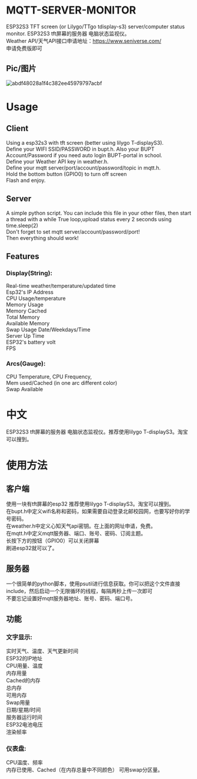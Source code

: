 # MQTT-SERVER-MONITOR
ESP32S3 TFT screen (or Lilygo/TTgo tdisplay-s3) server/computer status monitor. ESP32S3 tft屏幕的服务器 电脑状态监视仪。  
Weather API/天气API接口申请地址：https://www.seniverse.com/  
申请免费版即可 
## Pic/图片
 ![abdf48028a1f4c382ee45979797acbf](https://github.com/Lynnette177/MQTT-SERVER-MONITOR/assets/68948483/d1cf4526-312b-4c86-a39c-9651ddc24e39)
# Usage
## Client
Using a esp32s3 with tft screen (better using lilygo T-displayS3).  
Define your WIFI SSID/PASSWORD in bupt.h. Also your BUPT Account/Password if you need auto login BUPT-portal in school.  
Define your Weather API key in weather.h.  
Define your mqtt server/port/account/password/topic in mqtt.h.  
Hold the bottom button (GPIO0) to turn off screen  
Flash and enjoy. 

## Server
A simple python script. You can include this file in your other files, then start a thread with a while True loop,upload status every 2 seconds using time.sleep(2)  
Don't forget to set mqtt server/account/password/port!  
Then everything should work!  

## Features 
### Display(String):
Real-time weather/temperature/updated time  
Esp32's IP Address  
CPU Usage/temperature  
Memory Usage  
Memory Cached  
Total Memory  
Available Memory  
Swap Usage 
Date/Weekdays/Time  
Server Up Time  
ESP32's battery volt  
FPS  
### Arcs(Gauge): 
CPU Temperature, CPU Frequency,  
Mem used/Cached (in one arc different color)  
Swap Available   

# 中文
ESP32S3 tft屏幕的服务器 电脑状态监视仪。推荐使用lilygo T-displayS3。淘宝可以搜到。 

# 使用方法
## 客户端
使用一块有tft屏幕的esp32 推荐使用lilygo T-displayS3。淘宝可以搜到。  
在bupt.h中定义wifi名称和密码，如果需要自动登录北邮校园网，也要写好你的学号密码。  
在weather.h中定义心知天气api密钥。在上面的网址申请，免费。  
在mqtt.h中定义mqtt服务器、端口、账号、密码、订阅主题。  
长按下方的按钮（GPIO0）可以关闭屏幕  
刷进esp32就可以了。 
 
## 服务器
一个很简单的python脚本，使用psutil进行信息获取。你可以把这个文件直接include，然后启动一个无限循环的线程，每隔两秒上传一次即可  
不要忘记设置好mqtt服务器地址、账号、密码、端口号。  
 
## 功能 
### 文字显示:
实时天气、温度、天气更新时间  
ESP32的IP地址  
CPU用量、温度  
内存用量  
Cached的内存  
总内存  
可用内存  
Swap用量  
日期/星期/时间  
服务器运行时间  
ESP32电池电压  
渲染帧率  
### 仪表盘: 
CPU温度、频率  
内存已使用、Cached（在内存总量中不同颜色） 
可用swap分区量。 
